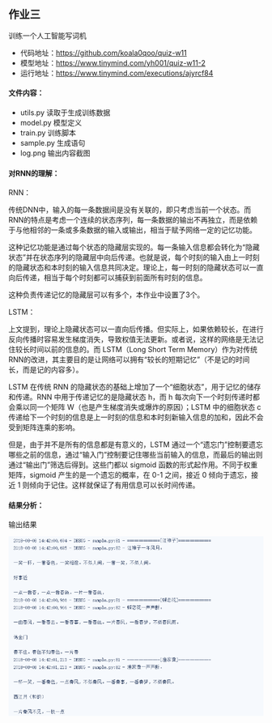## 作业三

训练一个人工智能写词机

- 代码地址：https://github.com/koala0qoo/quiz-w11
- 模型地址：https://www.tinymind.com/yh001/quiz-w11-2
- 运行地址：https://www.tinymind.com/executions/ajyrcf84

#### 文件内容：

- utils.py 读取于生成训练数据
- model.py 模型定义
- train.py 训练脚本
- sample.py 生成语句
- log.png 输出内容截图

#### 对RNN的理解：

RNN：

传统DNN中，输入的每一条数据间是没有关联的，即只考虑当前一个状态。而RNN的特点是考虑一个连续的状态序列，每一条数据的输出不再独立，而是依赖于与他相邻的一条或多条数据的输入或输出，相当于赋予网络一定的记忆功能。

这种记忆功能是通过每个状态的隐藏层实现的。每一条输入信息都会转化为“隐藏状态”并在状态序列的隐藏层中向后传递。也就是说，每个时刻的输入由上一时刻的隐藏状态和本时刻的输入信息共同决定。理论上，每一时刻的隐藏状态可以一直向后传递，相当于每个时刻都可以捕获到前面所有时刻的信息。

这种负责传递记忆的隐藏层可以有多个，本作业中设置了3个。

LSTM：

上文提到，理论上隐藏状态可以一直向后传播。但实际上，如果依赖较长，在进行反向传播时容易发生梯度消失，导致权值无法更新。或者说，这样的网络是无法记住较长时间以前的信息的。而 LSTM（Long Short Term Memory）作为对传统RNN的改进，其主要目的是让网络可以拥有“较长的短期记忆”（不是记的时间长，而是记的内容多）。

LSTM 在传统 RNN 的隐藏状态的基础上增加了一个“细胞状态”，用于记忆的储存和传递。RNN 中用于传递记忆的是隐藏状态 h，而 h 每次向下一个时刻传递时都会乘以同一个矩阵 W（也是产生梯度消失或爆炸的原因）；LSTM 中的细胞状态 c 传递给下一个时刻的信息是上一时刻的信息和本时刻新输入信息的加和，因此不会受到矩阵连乘的影响。

但是，由于并不是所有的信息都是有意义的，LSTM 通过一个“遗忘门”控制要遗忘哪些之前的信息，通过“输入门”控制要记住哪些当前输入的信息，而最后的输出则通过“输出门”筛选后得到。这些门都以 sigmoid 函数的形式起作用。不同于权重矩阵，sigmoid 产生的是一个遗忘的概率，在 0-1 之间，接近 0 倾向于遗忘，接近 1 则倾向于记住。这样就保证了有用信息可以长时间传递。



#### 结果分析：

输出结果

![输入图片说明](https://github.com/koala0qoo/img/blob/master/log.png?raw=true)

